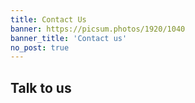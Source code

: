 ```yaml
---
title: Contact Us
banner: https://picsum.photos/1920/1040
banner_title: 'Contact us'
no_post: true
---
```


## Talk to us

<ContactForm />
